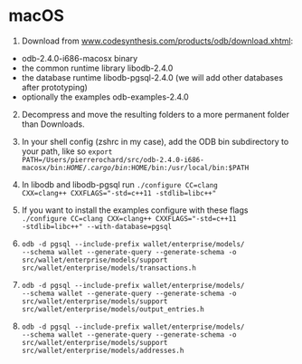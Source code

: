 macOS
==

1. Download from www.codesynthesis.com/products/odb/download.xhtml: 
 + odb-2.4.0-i686-macosx binary
 + the common runtime library libodb-2.4.0
 + the database runtime libodb-pgsql-2.4.0 (we will add other databases after prototyping) 
 + optionally the examples odb-examples-2.4.0 

2. Decompress and move the resulting folders to a more permanent folder than Downloads.

3. In your shell config (zshrc in my case), add the ODB bin subdirectory to your path, like so <code>export PATH=/Users/pierrerochard/src/odb-2.4.0-i686-macosx/bin:$HOME/.cargo/bin:$HOME/bin:/usr/local/bin:$PATH</code>

4. In libodb and libodb-pgsql run <code>./configure  CC=clang CXX=clang++ CXXFLAGS="-std=c++11 -stdlib=libc++"</code>

5. If you want to install the examples configure with these flags <code>./configure  CC=clang CXX=clang++ CXXFLAGS="-std=c++11 -stdlib=libc++" --with-database=pgsql</code>

6. <code>odb -d pgsql --include-prefix wallet/enterprise/models/ --schema wallet --generate-query --generate-schema -o src/wallet/enterprise/models/support src/wallet/enterprise/models/transactions.h</code>
6. <code>odb -d pgsql --include-prefix wallet/enterprise/models/ --schema wallet --generate-query --generate-schema -o src/wallet/enterprise/models/support src/wallet/enterprise/models/output_entries.h</code>
6. <code>odb -d pgsql --include-prefix wallet/enterprise/models/ --schema wallet --generate-query --generate-schema -o src/wallet/enterprise/models/support src/wallet/enterprise/models/addresses.h</code>
